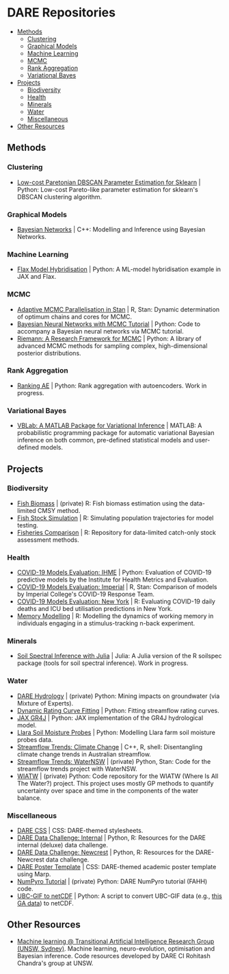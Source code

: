 
# DARE Repositories

- [Methods](#methods)
  - [Clustering](#clustering)
  - [Graphical Models](#graphical-models)
  - [Machine Learning](#machine-learning)
  - [MCMC](#mcmc)
  - [Rank Aggregation](#rank-aggregation)
  - [Variational Bayes](#variational-bayes)
- [Projects](#projects)
  - [Biodiversity](#biodiversity)
  - [Health](#health)
  - [Minerals](#minerals)  
  - [Water](#water)
  - [Miscellaneous](#miscellaneous)
- [Other Resources](#other-resources)

## Methods

### Clustering

- [Low-cost Paretonian DBSCAN Parameter Estimation for Sklearn](https://github.com/dare-centre/Paretonian-DBSCAN-Parameters) | Python: Low-cost Pareto-like parameter estimation for sklearn's DBSCAN clustering algorithm.

### Graphical Models

- [Bayesian Networks](https://github.com/romarcha/bayesian-networks) | C++: Modelling and Inference using Bayesian Networks.

### Machine Learning
- [Flax Model Hybridisation](https://github.com/dare-centre/flax-hybridization) | Python: A ML-model hybridisation example in JAX and Flax.

### MCMC

- [Adaptive MCMC Parallelisation in Stan](https://github.com/dare-centre/Stan-Adaptive-Parallelisation) | R, Stan: Dynamic determination of optimum chains and cores for MCMC.
- [Bayesian Neural Networks with MCMC Tutorial](https://github.com/sydney-machine-learning/Bayesianneuralnetworks-MCMC-tutorial) | Python: Code to accompany a Bayesian neural networks via MCMC tutorial.
- [Riemann: A Research Framework for MCMC](https://github.com/rscalzo/riemann) | Python: A library of advanced MCMC methods for sampling complex, high-dimensional posterior distributions.

### Rank Aggregation

- [Ranking AE](https://github.com/dare-centre/rank-agg-ae) | Python: Rank aggregation with autoencoders. Work in progress.

### Variational Bayes

- [VBLab: A MATLAB Package for Variational Inference](https://vbayeslab.github.io/VBLabDocs/) | MATLAB: A probabilistic programming package for automatic variational Bayesian inference on both common, pre-defined statistical models and user-defined models.

## Projects

### Biodiversity

- [Fish Biomass](https://github.com/dare-centre/cmsy) | (private) R: Fish biomass estimation using the data-limited CMSY method.
- [Fish Stock Simulation](https://github.com/dare-centre/stocksims) | R: Simulating population trajectories for model testing.
- [Fisheries Comparison](https://github.com/dare-centre/fishery-comparison) | R: Repository for data-limited catch-only stock assessment methods.

### Health

- [COVID-19 Models Evaluation: IHME](https://github.com/dare-centre/covid-19-learning-as-we-go) | Python: Evaluation of COVID-19 predictive models by the Institute for Health Metrics and Evaluation.
- [COVID-19 Models Evaluation: Imperial](https://github.com/dare-centre/imperial-covid19-model) | R, Stan: Comparison of models by Imperial College's COVID-19 Response Team.
- [COVID-19 Models Evaluation: New York](https://github.com/dare-centre/covid-19-ny-deaths-and-icu) | R: Evaluating COVID-19 daily deaths and ICU bed utilisation predictions in New York.
- [Memory Modelling](https://github.com/dare-centre/cogflex) | R: Modelling the dynamics of working memory in individuals engaging in a stimulus-tracking n-back experiment.

### Minerals

- [Soil Spectral Inference with Julia](https://github.com/dare-centre/Julia-Soilspec) | Julia: A Julia version of the R soilspec package (tools for soil spectral inference). Work in progress.

### Water

- [DARE Hydrology](https://github.com/dare-centre/dare-hydrology) | (private) Python: Mining impacts on groundwater (via Mixture of Experts).
- [Dynamic Rating Curve Fitting](https://github.com/dare-centre/dare-rating-curve) | Python: Fitting streamflow rating curves.
- [JAX GR4J](https://github.com/dare-centre/hydro-jax) | Python: JAX implementation of the GR4J hydrological model.
- [Llara Soil Moisture Probes](https://github.com/dare-centre/llara-soil-moisture) | Python: Modelling Llara farm soil moisture probes data.
- [Streamflow Trends: Climate Change](https://github.com/dare-centre/VirtExp) | C++, R, shell: Disentangling climate change trends in Australian streamflow.
- [Streamflow Trends: WaterNSW](https://github.com/dare-centre/streamflow-trends) | (private) Python, Stan: Code for the streamflow trends project with WaterNSW.
- [WIATW](https://github.com/dare-centre/dare-wiatw) | (private) Python: Code repository for the WIATW (Where Is All The Water?) project. This project uses mostly GP methods to quantify uncertainty over space and time in the components of the water balance.

### Miscellaneous

- [DARE CSS](https://github.com/dare-centre/dare-templates) | CSS: DARE-themed stylesheets.
- [DARE Data Challenge: Internal](https://github.com/dare-centre/DDC-I) | Python, R: Resources for the DARE internal (deluxe) data challenge.
- [DARE Data Challenge: Newcrest](https://github.com/dare-centre/newcrest-data-challenge) | Python, R: Resources for the DARE-Newcrest data challenge.
- [DARE Poster Template](https://github.com/dare-centre/dare-marp-poster-template) | CSS: DARE-themed academic poster template using Marp.
- [NumPyro Tutorial](https://github.com/dare-centre/fahh-numpyro) | (private) Python: DARE NumPyro tutorial (FAHH) code.
- [UBC-GIF to netCDF](https://github.com/simmonsja/ubcgif_to_netcdf) | Python: A script to convert UBC-GIF data (e.g., [this GA data](https://ecat.ga.gov.au/geonetwork/srv/eng/catalog.search#/metadata/145901)) to netCDF.

## Other Resources

- [Machine learning @ Transitional Artificial Intelligence Research Group (UNSW, Sydney)](https://github.com/sydney-machine-learning). Machine learning, neuro-evolution, optimisation and Bayesian inference. Code resources developed by DARE CI Rohitash Chandra's group at UNSW.
